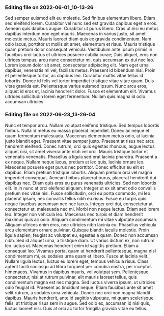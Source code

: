 

### Editing file on 2022-06-01_10-13-26

Sed semper euismod elit eu molestie. Sed finibus elementum libero. Etiam sed eleifend lorem. Curabitur vel nunc sed est gravida dapibus eget a eros. Aenean quis dapibus augue. Curabitur ut purus libero. Cras ut nisi eu metus dapibus interdum non eget mauris. Maecenas in varius justo, sit amet molestie metus. Mauris laoreet diam quis ex gravida condimentum. Nam odio lacus, porttitor ut mollis sit amet, elementum et risus. Mauris tristique quam pretium dolor consequat vehicula. Vestibulum ante ipsum primis in faucibus orci luctus et ultrices posuere cubilia curae; Duis aliquet, eros non ultrices tempus, arcu nunc consectetur mi, quis accumsan ex dui nec leo.
Lorem ipsum dolor sit amet, consectetur adipiscing elit. Nam eget urna dapibus, venenatis mi vel, facilisis metus. Praesent id bibendum nisi. Proin et pellentesque tortor, ac dapibus leo. Curabitur mattis vitae tellus id lobortis. Donec id felis vel tortor imperdiet tristique vitae vitae quam. Duis vitae gravida est. Pellentesque varius euismod ipsum. Nunc arcu eros, aliquet id eros et, lacinia hendrerit dolor. Fusce et elementum elit. Vivamus ultrices sollicitudin lorem eget fermentum. Nullam quis magna id odio accumsan ultricies.





### Editing file on 2022-06-23_13-26-04

Nunc et tempor arcu. Nullam volutpat eleifend tristique. Sed tempus lobortis finibus. Nulla id metus eu massa placerat imperdiet. Donec ac neque et quam fermentum malesuada. Maecenas elementum metus odio, at lacinia justo blandit eget. Praesent vitae semper justo. Praesent at risus nec arcu hendrerit eleifend. Donec rutrum, orci quis egestas rhoncus, augue lectus aliquet nisi, sit amet viverra ante nibh vel orci. Mauris tristique tortor et venenatis venenatis. Phasellus a ligula sed erat lacinia pharetra. Praesent a ex neque. Nullam neque lacus, pretium at leo quis, lacinia ornare leo. Maecenas posuere eget purus nec porttitor.
Donec efficitur eu elit et dapibus. Etiam pretium tristique lobortis. Aliquam pretium orci vel magna imperdiet consequat. Aenean finibus placerat purus, placerat hendrerit dui dapibus nec. Etiam quis eros eu purus venenatis ultricies. Sed non lobortis elit. In in nunc at orci eleifend aliquam. Integer ut ex sit amet odio convallis pretium nec vitae nisi. Fusce sollicitudin, orci eu porta commodo, mi leo placerat ipsum, nec convallis tellus nibh eu risus. Fusce eu turpis quis neque faucibus accumsan nec nec lacus. Integer orci dui, consectetur at consectetur et, malesuada nec mi. Morbi non neque lectus. Etiam sed lorem leo. Integer non vehicula leo. Maecenas nec turpis et diam hendrerit maximus quis ac odio.
Aliquam condimentum mi vitae vulputate accumsan. Aliquam ultrices enim eros, nec ultricies nibh lacinia eu. Phasellus vehicula arcu elementum ornare pulvinar. Quisque blandit iaculis molestie. Proin ligula sapien, feugiat ac volutpat eu, egestas a quam. Donec non accumsan nibh. Sed id aliquet urna, a tristique diam. Ut varius dictum ex, non rutrum leo luctus ut. Maecenas hendrerit enim id sagittis pretium. Etiam a consequat leo. Vivamus porta, quam ut hendrerit pellentesque, magna nisl condimentum mi, eu sodales urna quam et libero. Fusce at lacinia velit. Nullam ligula lectus, luctus eu lorem eget, tempus vehicula risus. Class aptent taciti sociosqu ad litora torquent per conubia nostra, per inceptos himenaeos.
Vivamus in dapibus mauris, vel volutpat sem. Pellentesque consectetur, nisi at rutrum pulvinar, elit mauris laoreet tellus, quis condimentum magna est nec magna. Sed luctus viverra ipsum, ut ultricies odio feugiat id. Praesent ac tincidunt neque. Etiam faucibus ante sit amet velit rutrum, a sodales urna vehicula. Donec nec orci non magna blandit dapibus. Mauris hendrerit, ante id sagittis vulputate, mi quam scelerisque felis, at tristique risus sem in augue. Sed odio ex, accumsan id nisi quis, luctus laoreet nisi. Duis at orci ac tortor fringilla gravida vitae eu tellus.


